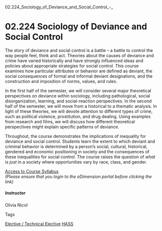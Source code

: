 02.224_Sociology_of_Deviance_and_Social_Control_-_



02.224 Sociology of Deviance and Social Control
===============================================

The story of deviance and social control is a battle – a battle to control the way people feel, think and act. Theories about the causes of deviance and crime have varied historically and have strongly influenced ideas and policies about appropriate strategies for social control. This course examines how particular attributes or behavior are defined as deviant, the social consequences of formal and informal deviant designations, and the construction and imposition of norms, values, and rules.

In the first half of the semester, we will consider several major theoretical perspectives on deviance within sociology, including pathological, social disorganization, learning, and social-reaction perspectives. In the second half of the semester, we will move from a historical to a thematic analysis. In light of these theories, we will devote attention to different types of crime, such as political violence, prostitution, and drug dealing. Using examples from research and films, we will discuss how different theoretical perspectives might explain specific patterns of deviance.

Throughout, the course demonstrates the implications of inequality for deviance and social control. Students learn the extent to which deviant and criminal behavior is determined by a person’s social, cultural, historical, gendered and economic positioning in society and the consequences of these inequalities for social control. The course raises the question of *what is just* in a society where opportunities vary by race, class, and gender.

[Access to Course Syllabus](https://edimension.sutd.edu.sg/webapps/blackboard/execute/content/file?cmd=view&content_id=_101437_1&course_id=_941_1&launch_in_new=true)  
*(Please ensure that you login to the eDimension portal before clicking the link)*

##### **Instructor**

Olivia Nicol

Tags

[Elective / Technical Elective](/education/undergraduate/courses/?course-type=853)
[HASS](/education/undergraduate/courses/?pillar-cluster=56)

